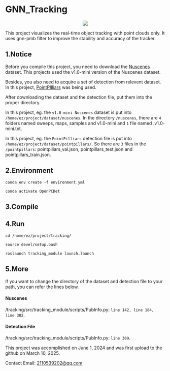 # GNN_Tracking

<div align="center">
  <img src="[https://github.com/Redamancy8013/GNN_tracking/blob/main/visualization.jpg)">
</div>

This project visualizes the real-time object tracking with point clouds only. It uses gnn-pmb filter to improve the stability and accuracy of the tracker.

## 1.Notice

Before you compile this project, you need to download the [Nuscenes](https://www.nuscenes.org/download) dataset. This projects used the v1.0-mini version of the Nuscenes dataset.

Besides, you also need to acquire a set of detection from relevent dataset. In this project, [PointPIlliars](https://www.nuscenes.org/data/detection-pointpillars.zip) was being used.

After downloading the dataset and the detection file, put them into the proper directory.

In this project, eg. the `v1.0-mini Nuscenes` dataset is put into `/home/ez/project/dataset/nuscenes`. In the directory `/nuscenes`, there are `4` folders named sweeps, maps, samples and v1.0-mini and `1` file named  .v1.0-mini.txt.

In this project, eg. the `PointPilliars` detection file is put into `/home/ez/project/dataset/pointpillars/`. So there are `3` files in the `/pointpillars`: pointpillars_val.json, pointpillars_test.json and pointpillars_train.json.

## 2.Environment

`conda env create -f environment.yml`

`conda activate OpenPCDet`

## 3.Compile

## 4.Run

`cd /home/ez/project/tracking/`

`source devel/setup.bash`

`roslaunch tracking_module launch.launch`

## 5.More

If you want to change the directory of the dataset and detection file to your path, you can refer the lines below.

#### Nuscenes

/tracking/src/tracking_module/scripts/PubInfo.py: `line 142, line 184, line 302`.

#### Detection File

/tracking/src/tracking_module/scripts/PubInfo.py: `line 309`.

This project was accomplished on June 1, 2024 and was first upload to the github on March 10, 2025.

Contact Email: 2110539202@qq.com
